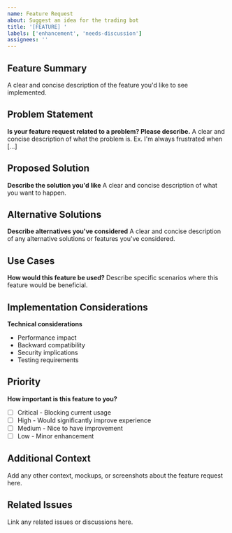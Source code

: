 ```yaml
---
name: Feature Request
about: Suggest an idea for the trading bot
title: '[FEATURE] '
labels: ['enhancement', 'needs-discussion']
assignees: ''
---
```


## Feature Summary
A clear and concise description of the feature you'd like to see implemented.

## Problem Statement
**Is your feature request related to a problem? Please describe.**
A clear and concise description of what the problem is. Ex. I'm always frustrated when [...]

## Proposed Solution
**Describe the solution you'd like**
A clear and concise description of what you want to happen.

## Alternative Solutions
**Describe alternatives you've considered**
A clear and concise description of any alternative solutions or features you've considered.

## Use Cases
**How would this feature be used?**
Describe specific scenarios where this feature would be beneficial.

## Implementation Considerations
**Technical considerations**
- Performance impact
- Backward compatibility
- Security implications
- Testing requirements

## Priority
**How important is this feature to you?**
- [ ] Critical - Blocking current usage
- [ ] High - Would significantly improve experience
- [ ] Medium - Nice to have improvement
- [ ] Low - Minor enhancement

## Additional Context
Add any other context, mockups, or screenshots about the feature request here.

## Related Issues
Link any related issues or discussions here.


